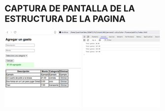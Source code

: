 # CAPTURA DE PANTALLA DE LA ESTRUCTURA DE LA PAGINA
![Captura de la página](https://github.com/juanitoeldesastre/fullstack/blob/main/A02/personal-calculator-finance/img/pagina-pelada.png)
